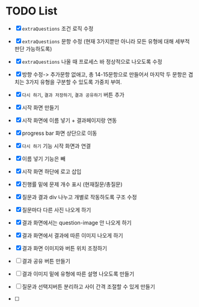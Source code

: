 # TODO List

- [x] `extraQuestions` 조건 로직 수정
- [x] `extraQuestions` 문항 수정 (현재 3가지뿐만 아니라 모든 유형에 대해 세부적 판단 가능하도록)
- [x] `extraQuestions` 나올 때 프로세스 바 정상적으로 나오도록 수정

- [x] 방향 수정-> 추가문항 없애고, 총 14-15문항으로 만들어서 마지막 두 문항은 겹치는 3가지 유형을 구분할 수 있도록 가중치 부여.
- [x] `다시 하기`, `결과 저장하기`, `결과 공유하기` 버튼 추가
- [x] 시작 화면 만들기
- [x] 시작 화면에 이름 넣기 + 결과페이지랑 연동
- [x] progress bar 화면 상단으로 이동
- [x] `다시 하기` 기능 시작 화면과 연결

- [x] 이름 넣기 기능은 빼
- [x] 시작 화면 하단에 로고 삽입
- [x] 진행률 밑에 문제 개수 표시 (현재질문/총질문)

- [x] 질문과 결과 div 나누고 개별로 작동하도록 구조 수정
- [x] 질문마다 다른 사진 나오게 하기
- [x] 결과 화면에서는 question-image 안 나오게 하기
- [x] 결과 화면에서 결과에 따른 이미지 나오게 하기
- [x] 결과 화면 이미지와 버튼 위치 조정하기

- [ ] 결과 공유 버튼 만들기
- [ ] 결과 이미지 밑에 유형에 따른 설명 나오도록 만들기
- [ ] 질문과 선택지버튼 분리하고 사이 간격 조절할 수 있게 만들기
- [ ] 